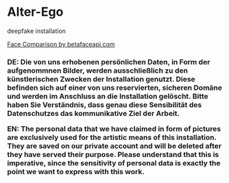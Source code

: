 # Alter-Ego
deepfake installation


<!-- Begin Betafaceapi.com Attribution Snippet -->
<a href="http://betafaceapi.com/" onclick="__gaTracker('send', 'event', 'outbound-article', 'http://betafaceapi.com/', 'Face Recognition by betafaceapi.com');" title="Face Recognition by betafaceapi.com">Face Comparison by betafaceapi.com</a>
<!-- End Betafaceapi.com Attribution Snippet -->

<h3> DE: 
Die von uns erhobenen persönlichen Daten, in Form der aufgenommnen Bilder, werden ausschließlich zu den künstlerischen Zwecken der Installation genutzt. Diese befinden sich auf einer von uns reservierten, sicheren Domäne und werden im Anschluss an die Installation gelöscht. Bitte haben Sie Verständnis, dass genau diese Sensibilität des Datenschutzes das kommunikative Ziel der Arbeit.

EN:
The personal data that we have claimed in form of pictures are exclusively used  for the artistic means of this installation. They are saved on our private account and will be deleted after they have served their purpose. Please understand that this is imperative, since the sensitivity of personal data is exactly the point we want to express with this work.</h3>
